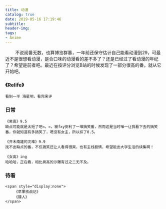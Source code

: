 ```yaml
---
title: 动漫
catalog: true
date: 2019-05-16 17:19:46
subtitle:
header-img:
tags:
- Anime
---
```


&emsp;&emsp;     不说阅番无数，也算博览群番，一年前还保守估计自己能看动漫到29，可最近不是很想看动漫，是合口味的动漫看的差不多了？还是已经过了看动漫的年纪了？希望是前者吧。最近在按评分浏览B站的时候发现了一部分很高的番，就从它开始吧。

### 《Relife》
    看到一半 海星吧，看完来评

### 日常
    《男高》9.5
    缺点可能就是太短了吧=。=，被fxy安利了一堆搞笑番，然而这是当时唯一让我看下去的搞笑番，你就知道有多搞笑了，嗯没有女主，所以扣了0.5。

    《齐木南雄的灾难》9.9
    找不出缺点的番，不仅搞笑还让人看得很爽，也有主线剧情，希望能出大学生活的续集啊！

    《女高》ing
    哈哈哈，正在看，相比男高的沙雕有过之二无不及。

### 待看
    <span style="display:none">
        《苹果核战记》
        《镖人》
    </span>
